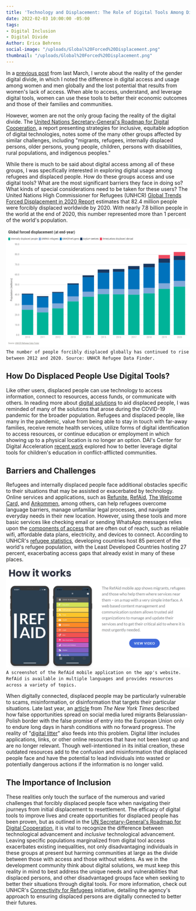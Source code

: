 ```yaml
---
title: 'Technology and Displacement: The Role of Digital Tools Among Displaced Persons'
date: 2022-02-03 10:00:00 -05:00
tags:
- Digital Inclusion
- Digital Divide
Author: Erica Behrens
social-image: "/uploads/Global%20Forced%20Displacement.png"
thumbnail: "/uploads/Global%20Forced%20Displacement.png"
---
```


In a [previous post](https://dai-global-digital.com/in-honor-of-womens-history-month-exploring-the-gender-digital-divide.html?utm_source=related-box) from last March, I wrote about the reality of the gender digital divide, in which I noted the difference in digital access and usage among women and men globally and the lost potential that results from women's lack of access. When able to access, understand, and leverage digital tools, women can use these tools to better their economic outcomes and those of their families and communities. 

However, women are not the only group facing the reality of the digital divide. The [United Nations Secretary-General's Roadmap for Digital Cooperation,](https://www.un.org/en/content/digital-cooperation-roadmap/assets/pdf/Roadmap_for_Digital_Cooperation_EN.pdf) a report presenting strategies for inclusive, equitable adoption of digital technologies, notes some of the many other groups affected by similar challenges, including "migrants, refugees, internally displaced persons, older persons, young people, children, persons with disabilities, rural populations, and indigenous peoples."

<!--more-->

While there is much to be said about digital access among all of these groups, I was specifically interested in exploring digital usage among refugees and displaced people. How do these groups access and use digital tools? What are the most significant barriers they face in doing so? What kinds of special considerations need to be taken for these users? The United Nations High Commissioner for Refugees (UNHCR) [Global Trends Forced Displacement in 2020 Report](https://www.unhcr.org/flagship-reports/globaltrends/) estimates that 82.4 million people were forcibly displaced worldwide by 2020. With nearly 7.8 billion people in the world at the end of 2020, this number represented more than 1 percent of the world's population.

![Global Forced Displacement.png](/uploads/Global%20Forced%20Displacement.png)`The number of people forcibly displaced globally has continued to rise between 2012 and 2020. Source: UNHCR Refugee Data Finder.`

## How Do Displaced People Use Digital Tools?

Like other users, displaced people can use technology to access information, connect to resources, access funds, or communicate with others. In reading more about [digital solutions](https://www.rand.org/content/dam/rand/pubs/research_reports/RR4300/RR4322/RAND_RR4322.pdf) to aid displaced people, I was reminded of many of the solutions that arose during the COVID-19 pandemic for the broader population. Refugees and displaced people, like many in the pandemic, value from being able to stay in touch with far-away families, receive remote health services, utilize forms of digital identification to access resources, or continue education or employment in which showing up to a physical location is no longer an option. DAI's Center for Digital Acceleration [recent work](https://dai-global-digital.com/frontier-insights-colombia-understanding-childrens-digital-access.html) explored how to better leverage digital tools for children's education in conflict-afflicted communities.

## Barriers and Challenges

Refugees and internally displaced people face additional obstacles specific to their situations that may be assisted or exacerbated by technology. Online services and applications, such as [Refunite,](https://refunite.org/) [RefAid](https://refaid.com/), [The Welcome Card,](https://thewelcomecard.org/) and [Ankommen](https://www.bamf.de/EN/Themen/Integration/ZugewanderteTeilnehmende/ErsteOrientierung/AppAnkommen/app-ankommen-node.html), among others, can help refugees overcome language barriers, manage unfamiliar legal processes, and navigate everyday needs in their new location. However, using these tools and more basic services like checking email or sending WhatsApp messages relies upon the [components of access](https://www.forbes.com/sites/christinero/2020/02/05/when-it-comes-to-tech-refugees-need-more-access-not-more-apps/?sh=46c1791420bc) that are often out of reach, such as reliable wifi, affordable data plans, electricity, and devices to connect. According to UNHCR's [refugee statistics](https://www.unhcr.org/refugee-statistics/), developing countries host 85 percent of the world's refugee population, with the Least Developed Countries hosting 27 percent, exacerbating access gaps that already exist in many of these places.

![RefAid screenshot.png](/uploads/RefAid%20screenshot.png)`A screenshot of the RefAid mobile application on the app's website. RefAid is available in multiple languages and provides resources across a variety of topics.`

When digitally connected, displaced people may be particularly vulnerable to scams, misinformation, or disinformation that targets their particular situations. Late last year, an [article](https://www.nytimes.com/2021/11/22/world/europe/belarus-migrants-facebook-fake-news.html) from *The New York Times* described how false opportunities spread on social media lured migrants Belarussian-Polish border with the false promise of entry into the European Union only to endure long days in harsh conditions with no forward progress. The reality of "[digital litter](https://www.migrationpolicy.org/article/digital-litter-downside-using-technology-help-refugees)" also feeds into this problem. Digital litter includes applications, links, or other online resources that have not been kept up and are no longer relevant. Though well-intentioned in its initial creation, these outdated resources add to the confusion and misinformation that displaced people face and have the potential to lead individuals into wasted or potentially dangerous actions if the information is no longer valid.

## The Importance of Inclusion

These realities only touch the surface of the numerous and varied challenges that forcibly displaced people face when navigating their journeys from initial displacement to resettlement. The efficacy of digital tools to improve lives and create opportunities for displaced people has been proven, but as outlined in the [UN Secretary-General's Roadmap for Digital Cooperation](https://www.un.org/en/content/digital-cooperation-roadmap/assets/pdf/Roadmap_for_Digital_Cooperation_EN.pdf), it is vital to recognize the difference between technological advancement and *inclusive* technological advancement. Leaving specific populations marginalized from digital tool access exacerbates existing inequalities, not only disadvantaging individuals in these groups at present but harming communities at large as the divide between those with access and those without widens. As we in the development community think about digital solutions, we must keep this reality in mind to best address the unique needs and vulnerabilities that displaced persons, and other disadvantaged groups face when seeking to better their situations through digital tools. For more information, check out UNHCR's [Connectivity for Refugees](https://www.unhcr.org/innovation/connectivity-for-refugees/) initiative, detailing the agency's approach to ensuring displaced persons are digitally connected to better their futures.